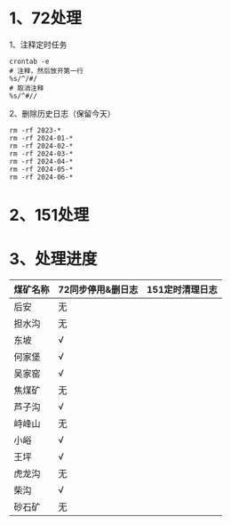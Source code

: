 # 1、72处理

1、注释定时任务

```shell
crontab -e
# 注释，然后放开第一行
%s/^/#/
# 取消注释
%s/^#//
```

2、删除历史日志（保留今天）

```shell
rm -rf 2023-*
rm -rf 2024-01-*
rm -rf 2024-02-*
rm -rf 2024-03-*
rm -rf 2024-04-*
rm -rf 2024-05-*
rm -rf 2024-06-*
```

# 2、151处理


# 3、处理进度

| 煤矿名称 | 72同步停用&删日志 | 151定时清理日志 |
| ---- | ---------- | --------- |
| 后安   | 无          |           |
| 担水沟  | 无          |           |
| 东坡   | √          |           |
| 何家堡  | √          |           |
| 吴家窑  | √          |           |
| 焦煤矿  | 无          |           |
| 芦子沟  | √          |           |
| 峙峰山  | 无          |           |
| 小峪   | √          |           |
| 王坪   | √          |           |
| 虎龙沟  | 无          |           |
| 柴沟   | √          |           |
| 砂石矿  | 无          |           |
